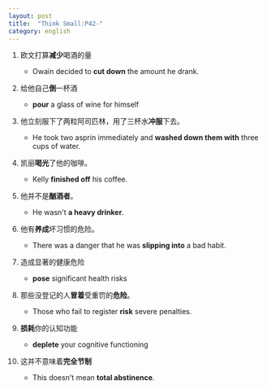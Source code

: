 ```yaml
---
layout: post
title:  "Think Small:P42-"
category: english
---
```


1. 欧文打算**减少**喝酒的量

	- Owain decided to **cut down** the amount he drank.
	
2. 给他自己**倒**一杯酒

	- **pour** a glass of wine for himself

3. 他立刻服下了两粒阿司匹林，用了三杯水**冲服**下去。
   
   - He took two asprin immediately and **washed down them with** three cups of water.
   
4. 凯丽**喝光**了他的咖啡。

	- Kelly **finished off** his coffee.

5. 他并不是**酗酒者**。

	- He wasn't **a heavy drinker**.

6. 他有**养成**坏习惯的危险。
   
   - There was a danger that he was **slipping into** a bad habit.
   
7. 造成显著的健康危险

	- **pose** significant health risks

8. 那些没登记的人**冒着**受重罚的**危险**。

	- Those who fail to register **risk** severe penalties.

9. **损耗**你的认知功能
   
   - **deplete** your cognitive functioning

10. 这并不意味着**完全节制**

	- This doesn't mean **total abstinence**.
